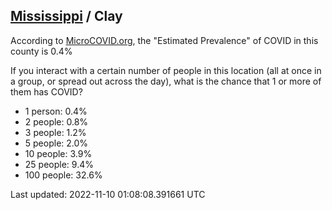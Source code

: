 
## [Mississippi](/united-states/mississippi) / Clay

According to [MicroCOVID.org](http://microcovid.org),
the "Estimated Prevalence" of COVID in this county is 0.4%

If you interact with a certain number of people in this location
(all at once in a group, or spread out across the day), what is the chance that
1 or more of them has COVID?

- 1 person: 0.4%
- 2 people: 0.8%
- 3 people: 1.2%
- 5 people: 2.0%
- 10 people: 3.9%
- 25 people: 9.4%
- 100 people: 32.6%

Last updated: 2022-11-10 01:08:08.391661 UTC
